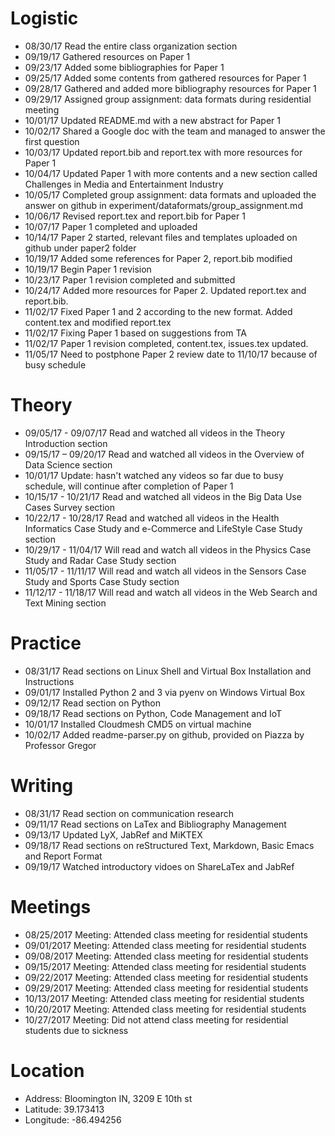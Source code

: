 # Logistic

* 08/30/17 Read the entire class organization section 
* 09/19/17 Gathered resources on Paper 1
* 09/23/17 Added some bibliographies for Paper 1
* 09/25/17 Added some contents from gathered resources for Paper 1
* 09/28/17 Gathered and added more bibliography resources for Paper 1
* 09/29/17 Assigned group assignment: data formats during residential meeting
* 10/01/17 Updated README.md with a new abstract for Paper 1
* 10/02/17 Shared a Google doc with the team and managed to answer the first question
* 10/03/17 Updated report.bib and report.tex with more resources for Paper 1
* 10/04/17 Updated Paper 1 with more contents and a new section called Challenges in Media and Entertainment Industry
* 10/05/17 Completed group assignment: data formats and uploaded the answer on github in experiment/dataformats/group_assignment.md
* 10/06/17 Revised report.tex and report.bib for Paper 1
* 10/07/17 Paper 1 completed and uploaded
* 10/14/17 Paper 2 started, relevant files and templates uploaded on github under paper2 folder
* 10/19/17 Added some references for Paper 2, report.bib modified
* 10/19/17 Begin Paper 1 revision
* 10/23/17 Paper 1 revision completed and submitted 
* 10/24/17 Added more resources for Paper 2. Updated report.tex and report.bib. 
* 11/02/17 Fixed Paper 1 and 2 according to the new format. Added content.tex and modified report.tex
* 11/02/17 Fixing Paper 1 based on suggestions from TA
* 11/02/17 Paper 1 revision completed, content.tex, issues.tex updated. 
* 11/05/17 Need to postphone Paper 2 review date to 11/10/17 because of busy schedule

# Theory

* 09/05/17 - 09/07/17 Read and watched all videos in the Theory Introduction section
* 09/15/17 – 09/20/17 Read and watched all videos in the Overview of Data Science section
* 10/01/17 Update: hasn't watched any videos so far due to busy schedule, will continue after completion of Paper 1
* 10/15/17 - 10/21/17 Read and watched all videos in the Big Data Use Cases Survey section
* 10/22/17 - 10/28/17 Read and watched all videos in the Health Informatics Case Study and e-Commerce and LifeStyle Case Study section
* 10/29/17 - 11/04/17 Will read and watch all videos in the Physics Case Study and Radar Case Study section
* 11/05/17 - 11/11/17 Will read and watch all videos in the Sensors Case Study and Sports Case Study section
* 11/12/17 - 11/18/17 Will read and watch all videos in the Web Search and Text Mining section

# Practice

* 08/31/17 Read sections on Linux Shell and Virtual Box Installation and Instructions
* 09/01/17 Installed Python 2 and 3 via pyenv on Windows Virtual Box
* 09/12/17 Read section on Python 
* 09/18/17 Read sections on Python, Code Management and IoT
* 10/01/17 Installed Cloudmesh CMD5 on virtual machine
* 10/02/17 Added readme-parser.py on github, provided on Piazza by Professor Gregor

# Writing

* 08/31/17 Read section on communication research
* 09/11/17 Read sections on LaTex and Bibliography Management
* 09/13/17 Updated LyX, JabRef and MiKTEX
* 09/18/17 Read sections on reStructured Text, Markdown, Basic Emacs and Report Format 
* 09/19/17 Watched introductory vidoes on ShareLaTex and JabRef

# Meetings

* 08/25/2017 Meeting: Attended class meeting for residential students
* 09/01/2017 Meeting: Attended class meeting for residential students
* 09/08/2017 Meeting: Attended class meeting for residential students
* 09/15/2017 Meeting: Attended class meeting for residential students
* 09/22/2017 Meeting: Attended class meeting for residential students
* 09/29/2017 Meeting: Attended class meeting for residential students
* 10/13/2017 Meeting: Attended class meeting for residential students
* 10/20/2017 Meeting: Attended class meeting for residential students
* 10/27/2017 Meeting: Did not attend class meeting for residential students due to sickness

# Location

* Address: Bloomington IN, 3209 E 10th st
* Latitude: 39.173413
* Longitude: -86.494256
